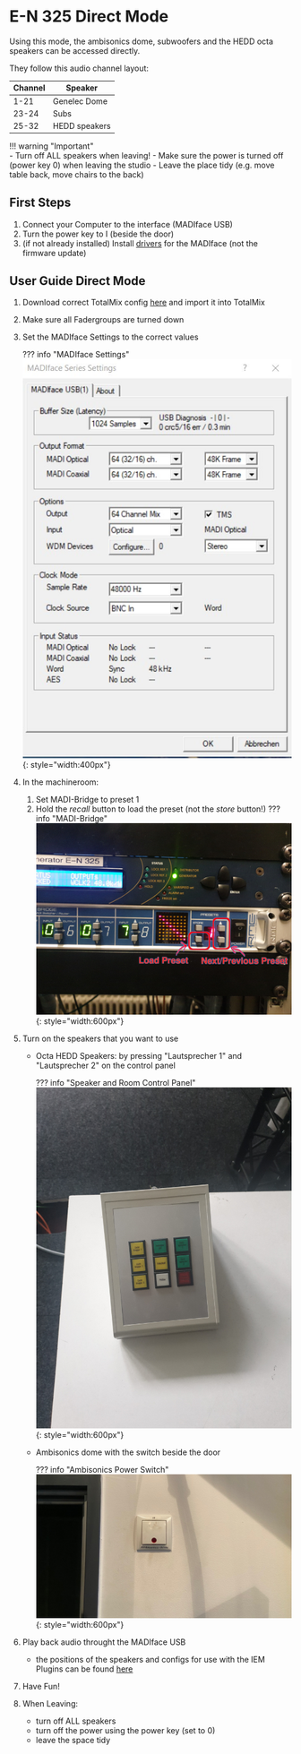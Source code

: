 # E-N 325 Direct Mode

Using this mode, the ambisonics dome, subwoofers and the HEDD octa speakers can be accessed directly.

They follow this audio channel layout:

| Channel | Speaker |
| --- | --- |
| 1-21 | Genelec Dome |
| 23-24 | Subs |
| 25-32 | HEDD speakers |

!!! warning "Important"   
    - Turn off ALL speakers when leaving!
    - Make sure the power is turned off (power key 0) when leaving the studio
    - Leave the place tidy (e.g. move table back, move chairs to the back)

## First Steps
1. Connect your Computer to the interface (MADIface USB)
2. Turn the power key to I (beside the door)
3. (if not already installed) Install [drivers](https://www.rme-audio.de/de_madiface-usb.html) for the MADIface (not the firmware update)

## User Guide Direct Mode
1. Download correct TotalMix config [here](../configs.md) and import it into TotalMix
2. Make sure all Fadergroups are turned down
3. Set the MADIface Settings to the correct values

    ??? info "MADIface Settings"
        ![Madiface Settings Screenshot](../graphics/madiface_settings_64mix.jpg){: style="width:400px"}

4. In the machineroom:
    1. Set MADI-Bridge to preset 1
    2. Hold the *recall* button to load the preset (not the *store* button!)
    ??? info "MADI-Bridge"
        ![Picture of MADI-Bridge Preset Selection](../graphics/madibridge.jpg){: style="width:600px"}

5. Turn on the speakers that you want to use
    - Octa HEDD Speakers: by pressing "Lautsprecher 1" and "Lautsprecher 2" on the control panel

        ??? info "Speaker and Room Control Panel"
            ![Picture of the control panel](../graphics/small-studio-control-panel.jpg){: style="width:600px"}

    - Ambisonics dome with the switch beside the door     
    
        ??? info "Ambisonics Power Switch"
            ![Picture of Ambisonics switch](../graphics/ambidome_switch.png){: style="width:600px"}

6. Play back audio throught the MADIface USB
    - the positions of the speakers and configs for use with the IEM Plugins can be found [here](../configs.md)

7. Have Fun!

8. When Leaving:
    - turn off ALL speakers
    - turn off the power using the power key (set to 0)
    - leave the space tidy